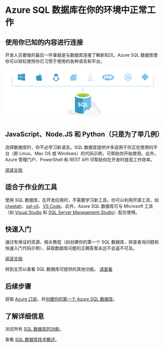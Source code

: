 <properties
   pageTitle="Azure SQL 数据库在你的环境中正常工作"
   description="了解 SQL 数据库如何提供帮助、安全和保护"
   keywords=""
   services="sql-database"
   documentationCenter=""
   authors="carlrabeler"
   manager="jhubbard"
   editor=""/>

<tags
   ms.service="sql-database"
   ms.date="05/04/2016"
   wacn.date="06/27/2016"/>

# Azure SQL 数据库在你的环境中正常工作

## 使用你已知的内容进行连接

开发人员要做的最后一件事就是与数据库连接了解新知识。Azure SQL 数据库使你可以轻松使用你已习惯于使用的各种语言和平台。

![works-in-your-environment](./media/sql-database-works-in-your-environment/sql-database-works-in-your-environment.png)

## JavaScript、Node.JS 和 Python（只是为了举几例）

选择数据库时，你不必学习新语言。SQL 数据库提供许多适用于你正在使用的平台（即 Linux、Mac OS 或 Windows）的代码示例，可帮助你开始使用。此外，Azure 管理门户、PowerShell 和 REST API 可帮助你在开发时提高工作效率。

[阅读文档](https://msdn.microsoft.com/zh-cn/library/mt654049%28v=sql.1%29.aspx)

## 适合于作业的工具

使用 SQL 数据库，在开发应用时，不需要学习新工具。你可以利用开源工具，如 [cheetah](https://github.com/wunderlist/cheetah)、[sql-cli](https://www.npmjs.com/package/sql-cli)、[VS Code](https://code.visualstudio.com)。此外，Azure SQL 数据库可与 Microsoft 工具（如 [Visual Studio](https://www.visualstudio.com/visual-studio-homepage-vs.aspx) 和 [SQL Server Management Studio](https://msdn.microsoft.com/zh-cn/library/ms174173.aspx)）配合使用。

## 快速入门

通过有保证的资源、相关教程（如创建你的第一个 SQL 数据库、排查查询问题和快速入门代码示例），获取数据库问题的正确答案永远不会遥不可及。

[阅读文档](/documentation/articles/sql-database-connect-central-recommendations)

转到主页以查看 SQL 数据库可提供的其他功能。
[请查看](/home/features/sql-database)

## 后续步骤

获取 [Azure 订阅](/pricing/1rmb-trial)，并[创建你的第一个 Azure SQL 数据库](/documentation/articles/sql-database-get-started)。

## 了解详细信息

浏览所有 [SQL 数据库的功能](/home/features/sql-database)。
 
查看 [SQL 数据库技术概述](/documentation/articles/sql-database-technical-overview)。

<!---HONumber=Mooncake_0620_2016-->
